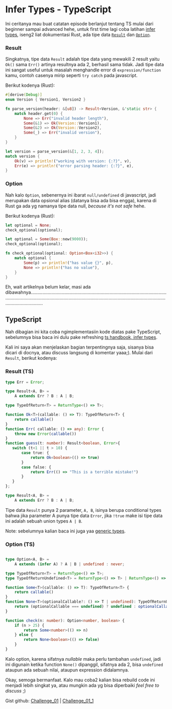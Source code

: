 <!-- Description: Using infer in TypeScript -->

# Infer Types - TypeScript

Ini ceritanya mau buat catatan episode berlanjut tentang TS mulai dari beginner sampai advanced hehe, untuk first time lagi coba latihan [infer types](https://www.typescriptlang.org/docs/handbook/release-notes/typescript-2-8.html), iseng2 liat dokumentasi Rust, ada tipe data [`Result`](https://doc.rust-lang.org/std/result/index.html) dan [`Option`](https://doc.rust-lang.org/std/option/index.html).

### Result
Singkatnya, tipe data `Result` adalah tipe data yang mewakili 2 result yaitu `Ok()` sama `Err()` artinya resultnya ada 2, berhasil sama tidak. Jadi tipe data ini sangat useful untuk masalah menghandle error di `expression/function` kamu, contoh casenya mirip seperti `try catch` pada javascript.

Berikut kodenya (Rust):
```rust
#[derive(Debug)]
enum Version { Version1, Version2 }

fn parse_version(header: &[u8]) -> Result<Version, &'static str> {
    match header.get(0) {
        None => Err("invalid header length"),
        Some(&1) => Ok(Version::Version1),
        Some(&2) => Ok(Version::Version2),
        Some(_) => Err("invalid version"),
    }
}

let version = parse_version(&[1, 2, 3, 4]);
match version {
    Ok(v) => println!("working with version: {:?}", v),
    Err(e) => println!("error parsing header: {:?}", e),
}
```

### Option
Nah kalo `Option`, sebenernya ini ibarat `null/undefined` di javascript, jadi merupakan data opsional alias (datanya bisa ada bisa engga), karena di Rust ga ada yg namanya tipe data null, *because it's not safe* hehe.

Berikut kodenya (Rust):

```rust
let optional = None;
check_optional(optional);

let optional = Some(Box::new(9000));
check_optional(optional);

fn check_optional(optional: Option<Box<i32>>) {
    match optional {
        Some(p) => println!("has value {}", p),
        None => println!("has no value"),
    }
}
```
Eh, wait artikelnya belum kelar, masi ada dibawahnya..................................................................................................................................................................................................................................................................

## TypeScript
Nah dibagian ini kita coba ngimplementasiin kode diatas pake TypeScript, sebelumnya bisa baca ini dulu pake refreshing [ts handbook, infer types](https://www.typescriptlang.org/docs/handbook/release-notes/typescript-2-8.html). 

Kali ini saya akan menjelaskan bagian terpentingnya saja, sisanya bisa dicari di docnya, atau discuss langsung di komentar yaaa;). Mulai dari `Result`, berikut kodenya:

### Result (TS)

```ts
type Err = Error;

type Result<A, B> = 
    A extends Err ? B : A | B; 

type TypeOfReturn<T> = ReturnType<() => T>;

function Ok<T>(callable: () => T): TypeOfReturn<T> {
    return callable()
}
function Err( callable: () => any): Error {
    throw new Error(callable())
}
function guess(t: number): Result<boolean, Error>{
   switch (t<1 || t > 10) {
       case true: {
           return Ok<boolean>(() => true)
       }
       case false: {
           return Err(() => "This is a terrible mistake!")
       }
   }
};
```

```ts
type Result<A, B> = 
    A extends Err ? B : A | B; 
```
Tipe data `Result` punya 2 parameter, `A, B`, isinya berupa conditional types bahwa jika parameter A punya tipe data `Error`, jika `!true` make isi tipe data ini adalah sebuah union types `A | B`. 

Note: sebelumnya kalian baca ini juga yaa [generic types](https://www.typescriptlang.org/docs/handbook/generics.html).



### Option (TS)
```ts

type Option<A, B> =
    A extends (infer A) ? A | B | undefined : never;

type TypeOfReturn<T> = ReturnType<() => T>;
type TypeOfReturnUndefined<T> = ReturnType<() => T> | ReturnType<() => undefined>;

function Some<T>(callable: () => T): TypeOfReturn<T> {
    return callable()
}
function None<T>(optionalCallable?: () => T | undefined): TypeOfReturnUndefined<T> {
    return (optionalCallable === undefined) ? undefined : optionalCallable();
}

function check(n: number): Option<number, boolean> {
    if (n > 25) {
        return Some<number>(() => n)
    } else {
        return None<boolean>(() => false)
    }
}
```
Kalo option, karena sifatnya *nullable* maka perlu tambahan `undefined`, jadi ini digunain ketika function `None()` dipanggil, sifatnya ada 2, bisa `undefined` ataupun ada sebuah nilai, ataupun expression didalamnya.

Okay, semoga bermanfaat. Kalo mau coba2 kalian bisa rebuild code ini menjadi lebih singkat ya, atau mungkin ada yg bisa diperbaiki *feel free to discuss* ;)

Gist github:  [Challenge_01](https://gist.github.com/alfinsuryaS/81b6808eef4fbf9dab5f80212898aded) | [Challenge_01_1](https://gist.github.com/alfinsuryaS/ff8e12ac5e9eca7ac3e186d3deb8f980)